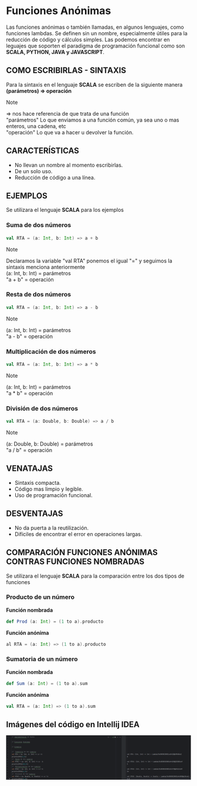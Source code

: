 # Funciones Anónimas

Las funciones anónimas o también llamadas, en algunos lenguajes, como funciones lambdas. Se definen sin un nombre, especialmente útiles para la reducción de código y cálculos simples. Las podemos encontrar en leguajes que soporten el paradigma de programación funcional como son **SCALA, PYTHON, JAVA y JAVASCRIPT**.

## COMO ESCRIBIRLAS - SINTAXIS
Para la sintaxis en el lenguaje **SCALA** se escriben de la siguiente manera
**(parámetros) => operación** 

> [!NOTE]
> => nos hace referencia de que trata de una función <br />
"parámetros" Lo que enviamos a una función común, ya sea uno o mas enteros, una cadena, etc <br />
"operación" Lo que va a hacer u devolver la función.

## CARACTERÍSTICAS

- No llevan un nombre al momento escribirlas.
- De un solo uso.
- Reducción de código a una línea.

## EJEMPLOS
Se utilizara el lenguaje **SCALA** para los ejemplos

### Suma de dos números
```Scala
val RTA = (a: Int, b: Int) => a + b
```

> [!NOTE]
> Declaramos la variable "val RTA" ponemos el igual "=" y seguimos la sintaxis menciona anteriormente <br /> (a: Int, b: Int) = parámetros <br /> "a + b" = operación 

### Resta de dos números
```Scala
val RTA = (a: Int, b: Int) => a - b
```
>[!NOTE]
> (a: Int, b: Int) = parámetros <br />
"a - b" = operación

### Multiplicación de dos números
```Scala
val RTA = (a: Int, b: Int) => a * b
```
> [!NOTE]
> (a: Int, b: Int) = parámetros <br />
"a * b" = operación

### División de dos números
```Scala
val RTA = (a: Double, b: Double) => a / b
```
> [!NOTE]
> (a: Double, b: Double) = parámetros <br />
"a / b" = operación

## VENATAJAS

- Sintaxis compacta.
- Código mas limpio y legible.
- Uso de programación funcional.

## DESVENTAJAS

- No da puerta a la reutilización.
- Difíciles de encontrar el error en operaciones largas.

## COMPARACIÓN FUNCIONES ANÓNIMAS CONTRAS FUNCIONES NOMBRADAS
Se utilizara el lenguaje **SCALA** para la comparación entre los dos tipos de funciones

### Producto de un número
**Función nombrada**
```Scala
def Prod (a: Int) = (1 to a).producto
```
**Función anónima**
```Scala
al RTA = (a: Int) => (1 to a).producto
```
### Sumatoria de un número
**Función nombrada**
```Scala
def Sum (a: Int) = (1 to a).sum
```
**Función anónima**
```Scala
val RTA = (a: Int) => (1 to a).sum
```

## Imágenes del código en Intellij IDEA
 ![Ejemplos de Funciones Anonimas Basicas](./IMG/ejemplos.png)
